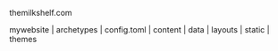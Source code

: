 themilkshelf.com

mywebsite
|   archetypes
|   config.toml
|   content
|   data
|   layouts
|   static
|   themes
